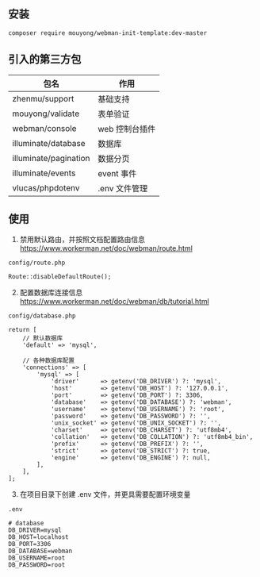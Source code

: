 ## 安装

`composer require mouyong/webman-init-template:dev-master`

## 引入的第三方包

|包名|作用|
|---|---|
|zhenmu/support|基础支持|
|mouyong/validate|表单验证|
|webman/console|web 控制台插件|
|illuminate/database|数据库|
|illuminate/pagination|数据分页|
|illuminate/events|event 事件|
|vlucas/phpdotenv|.env 文件管理|

## 使用

1. 禁用默认路由，并按照文档配置路由信息
https://www.workerman.net/doc/webman/route.html


`config/route.php`

`Route::disableDefaultRoute();`


2. 配置数据库连接信息
https://www.workerman.net/doc/webman/db/tutorial.html

`config/database.php`

```
return [
    // 默认数据库
    'default' => 'mysql',

    // 各种数据库配置
    'connections' => [
        'mysql' => [
            'driver'      => getenv('DB_DRIVER') ?: 'mysql',
            'host'        => getenv('DB_HOST') ?: '127.0.0.1',
            'port'        => getenv('DB_PORT') ?: 3306,
            'database'    => getenv('DB_DATABASE') ?: 'webman',
            'username'    => getenv('DB_USERNAME') ?: 'root',
            'password'    => getenv('DB_PASSWORD') ?: '',
            'unix_socket' => getenv('DB_UNIX_SOCKET') ?: '',
            'charset'     => getenv('DB_CHARSET') ?: 'utf8mb4',
            'collation'   => getenv('DB_COLLATION') ?: 'utf8mb4_bin',
            'prefix'      => getenv('DB_PREFIX') ?: '',
            'strict'      => getenv('DB_STRICT') ?: true,
            'engine'      => getenv('DB_ENGINE') ?: null,
        ],
    ],
];
```

3. 在项目目录下创建 .env 文件，并更具需要配置环境变量

`.env`

```
# database
DB_DRIVER=mysql
DB_HOST=localhost
DB_PORT=3306
DB_DATABASE=webman
DB_USERNAME=root
DB_PASSWORD=root
```